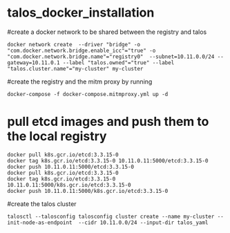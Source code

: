 # talos_docker_installation

#create a docker network to be shared between the registry and talos
```
docker network create  --driver "bridge" -o "com.docker.network.bridge.enable_icc"="true" -o "com.docker.network.bridge.name"="registry0"  --subnet=10.11.0.0/24 --gateway=10.11.0.1 --label "talos.owned"="true" --label "talos.cluster.name"="my-cluster" my-cluster
```

#create the registry and the mitm proxy by running
```
docker-compose -f docker-compose.mitmproxy.yml up -d
```

# pull etcd images and push them to the local registry
```
docker pull k8s.gcr.io/etcd:3.3.15-0
docker tag k8s.gcr.io/etcd:3.3.15-0 10.11.0.11:5000/etcd:3.3.15-0
docker push 10.11.0.11:5000/etcd:3.3.15-0
docker pull k8s.gcr.io/etcd:3.3.15-0
docker tag k8s.gcr.io/etcd:3.3.15-0 10.11.0.11:5000/k8s.gcr.io/etcd:3.3.15-0
docker push 10.11.0.11:5000/k8s.gcr.io/etcd:3.3.15-0
```

#create the talos cluster
```
talosctl --talosconfig talosconfig cluster create --name my-cluster --init-node-as-endpoint  --cidr 10.11.0.0/24 --input-dir talos_yaml
```
